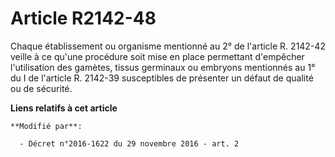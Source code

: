 # Article R2142-48

Chaque  établissement ou organisme mentionné au 2° de l'article R. 2142-42  veille à ce qu'une procédure soit mise en place
permettant d'empêcher  l'utilisation des gamètes, tissus germinaux ou embryons mentionnés au 1°  du I de l'article R. 2142-39
susceptibles de présenter un défaut de  qualité ou de sécurité.

**Liens relatifs à cet article**

	**Modifié par**:

	  - Décret n°2016-1622 du 29 novembre 2016 - art. 2
